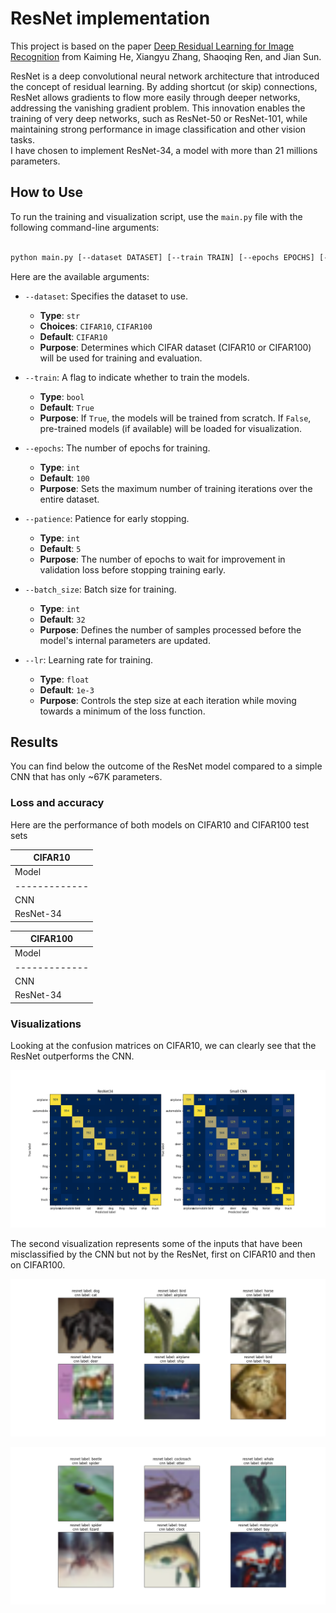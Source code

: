 # ResNet implementation

This project is based on the paper [Deep Residual Learning for Image Recognition](https://arxiv.org/pdf/1512.03385) from Kaiming He, Xiangyu Zhang, Shaoqing Ren, and Jian Sun.  

ResNet is a deep convolutional neural network architecture that introduced the concept of residual learning. By adding shortcut (or skip) connections, ResNet allows gradients to flow more easily through deeper networks, addressing the vanishing gradient problem. This innovation enables the training of very deep networks, such as ResNet-50 or ResNet-101, while maintaining strong performance in image classification and other vision tasks.  
I have chosen to implement ResNet-34, a model with more than 21 millions parameters.  


## How to Use


To run the training and visualization script, use the `main.py` file with the following command-line arguments:


```bash

python main.py [--dataset DATASET] [--train TRAIN] [--epochs EPOCHS] [--patience PATIENCE] [--batch_size BATCH_SIZE] [--lr LR]

```


Here are the available arguments:


*   `--dataset`: Specifies the dataset to use. 
    *   **Type**: `str`
    *   **Choices**: `CIFAR10`, `CIFAR100`
    *   **Default**: `CIFAR10`
    *   **Purpose**: Determines which CIFAR dataset (CIFAR10 or CIFAR100) will be used for training and evaluation.


*   `--train`: A flag to indicate whether to train the models.
    *   **Type**: `bool`
    *   **Default**: `True`
    *   **Purpose**: If `True`, the models will be trained from scratch. If `False`, pre-trained models (if available) will be loaded for visualization.


*   `--epochs`: The number of epochs for training.
    *   **Type**: `int`
    *   **Default**: `100`
    *   **Purpose**: Sets the maximum number of training iterations over the entire dataset.


*   `--patience`: Patience for early stopping.
    *   **Type**: `int`
    *   **Default**: `5`
    *   **Purpose**: The number of epochs to wait for improvement in validation loss before stopping training early.


*   `--batch_size`: Batch size for training.
    *   **Type**: `int`
    *   **Default**: `32`
    *   **Purpose**: Defines the number of samples processed before the model's internal parameters are updated.


*   `--lr`: Learning rate for training.
    *   **Type**: `float`
    *   **Default**: `1e-3`
    *   **Purpose**: Controls the step size at each iteration while moving towards a minimum of the loss function.


## Results

You can find below the outcome of the ResNet model compared to a simple CNN that has only ~67K parameters.

### Loss and accuracy

Here are the performance of both models on CIFAR10 and CIFAR100 test sets

| CIFAR10 |
| ---------------------------------- |
| Model  | Best loss | Best accuracy |
| ------------- | ------------- |
| CNN  | Content Cell  |
| ResNet-34  | Content Cell  |



| CIFAR100 |
| ---------------------------------- |
| Model  | Best loss | Best accuracy |
| ------------- | ------------- |
| CNN  | Content Cell  |
| ResNet-34  | Content Cell  |

### Visualizations
  
Looking at the confusion matrices on CIFAR10, we can clearly see that the ResNet outperforms the CNN.  

![confusion_matrices_CIFAR10](confusion_matrices_CIFAR10.png)


The second visualization represents some of the inputs that have been misclassified by the CNN but not by the ResNet, first on CIFAR10 and then on CIFAR100.  

![misclassifications_CIFAR10](misclassified_CIFAR10.png)

![misclassifications_CIFAR100](misclassified_CIFAR100.png)


